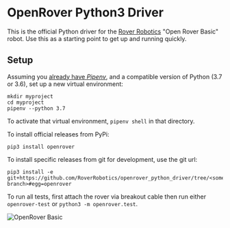 # OpenRover Python3 Driver

This is the official Python driver for the [Rover Robotics](https://roverrobotics.com/) "Open Rover Basic" robot. Use this as a starting point to get up and running quickly.

## Setup

Assuming you [already have *Pipenv*](https://pipenv.readthedocs.io/en/latest/install/#installing-pipenv), and a compatible version of Python (3.7 or 3.6), set up a new virtual environment:

```
mkdir myproject
cd myproject
pipenv --python 3.7
```

To activate that virtual environment, `pipenv shell` in that directory.

To install official releases from PyPi:
```
pip3 install openrover
```

To install specific releases from git for development, use the git url:
```
pip3 install -e git+https://github.com/RoverRobotics/openrover_python_driver/tree/<some branch>#egg=openrover
```

To run all tests, first attach the rover via breakout cable then run either `openrover-test` or `python3 -m openrover.test`.

![OpenRover Basic](https://docs.roverrobotics.com/1-manuals/0-cover-photos/1-open-rover-basic-getting-started-vga.jpg)